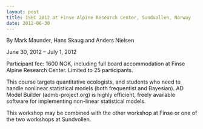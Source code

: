```yaml
---
layout: post
title: ISEC 2012 at Finse Alpine Research Center, Sundvollen, Norway
date: 2012-06-30
---
```


By Mark Maunder, Hans Skaug and Anders Nielsen

June 30, 2012 – July 1, 2012

Participant fee: 1600 NOK, including full board accommodation at Finse Alpine Research Center. Limited to 25 participants.

This course targets quantitative ecologists, and students who need to handle nonlinear statistical models (both frequentist and Bayesian). AD Model Builder (admb-project.org) is highly efficient, freely available software for implementing non-linear statistical models.

This workshop may be combined with the other workshop at Finse or one of the two workshops at Sundvollen.
